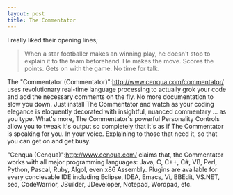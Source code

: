 ```yaml
---
layout: post
title: The Commentator
---
```


I really liked their opening lines;

> When a star footballer makes an winning play, he doesn't stop to explain it to the team beforehand. He makes the move. Scores the points. Gets on with the game. No time for talk.

The "Commentator (Commentator)":http://www.cenqua.com/commentator/ uses revolutionary real-time language processing to actually grok your code and add the necessary comments on the fly. No more documentation to slow you down. Just install The Commentator and watch as your coding elegance is eloquently decorated with insightful, nuanced commentary ... as you type. What's more, The Commentator's powerful Personality Controls allow you to tweak it's output so completely that it's as if The Commentator is speaking for you. In your voice. Explaining to those that need it, so that you can get on and get busy.

"Cenqua (Cenqua)":http://www.cenqua.com/ claims that, the Commentator works with all major programming languages: Java, C, C++, C#, VB, Perl, Python, Pascal, Ruby, Algol, even x86 Assembly. Plugins are available for every concievable IDE including Eclipse, IDEA, Emacs, Vi, BBEdit, VS.NET, sed, CodeWarrior, JBuilder, JDeveloper, Notepad, Wordpad, etc.

